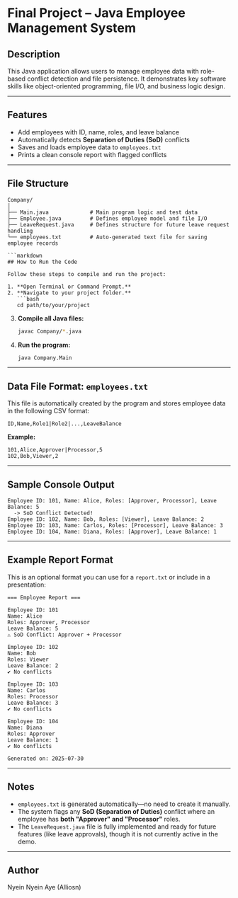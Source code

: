 # Final Project – Java Employee Management System

## Description
This Java application allows users to manage employee data with role-based conflict detection and file persistence. It demonstrates key software skills like object-oriented programming, file I/O, and business logic design.

---

##  Features

- Add employees with ID, name, roles, and leave balance  
- Automatically detects **Separation of Duties (SoD)** conflicts  
- Saves and loads employee data to `employees.txt`  
- Prints a clean console report with flagged conflicts  

---

## File Structure

```plaintext
Company/
│
├── Main.java             # Main program logic and test data
├── Employee.java         # Defines employee model and file I/O
├── LeaveRequest.java     # Defines structure for future leave request handling
└── employees.txt         # Auto-generated text file for saving employee records

```markdown
## How to Run the Code

Follow these steps to compile and run the project:

1. **Open Terminal or Command Prompt.**
2. **Navigate to your project folder.**
   ```bash
   cd path/to/your/project
   ```

3. **Compile all Java files:**
   ```bash
   javac Company/*.java
   ```

4. **Run the program:**
   ```bash
   java Company.Main
   ```

---

## Data File Format: `employees.txt`

This file is automatically created by the program and stores employee data in the following CSV format:

```
ID,Name,Role1|Role2|...,LeaveBalance
```

**Example:**
```
101,Alice,Approver|Processor,5
102,Bob,Viewer,2
```

---

## Sample Console Output

```text
Employee ID: 101, Name: Alice, Roles: [Approver, Processor], Leave Balance: 5
  -> SoD Conflict Detected!
Employee ID: 102, Name: Bob, Roles: [Viewer], Leave Balance: 2
Employee ID: 103, Name: Carlos, Roles: [Processor], Leave Balance: 3
Employee ID: 104, Name: Diana, Roles: [Approver], Leave Balance: 1
```

---

## Example Report Format

This is an optional format you can use for a `report.txt` or include in a presentation:

```
=== Employee Report ===

Employee ID: 101
Name: Alice
Roles: Approver, Processor
Leave Balance: 5
⚠ SoD Conflict: Approver + Processor

Employee ID: 102
Name: Bob
Roles: Viewer
Leave Balance: 2
✔ No conflicts

Employee ID: 103
Name: Carlos
Roles: Processor
Leave Balance: 3
✔ No conflicts

Employee ID: 104
Name: Diana
Roles: Approver
Leave Balance: 1
✔ No conflicts

Generated on: 2025-07-30
```

---

## Notes

- `employees.txt` is generated automatically—no need to create it manually.
- The system flags any **SoD (Separation of Duties)** conflict where an employee has **both "Approver" and "Processor"** roles.
- The `LeaveRequest.java` file is fully implemented and ready for future features (like leave approvals), though it is not currently active in the demo.

---
## Author

Nyein Nyein Aye (Alliosn)
